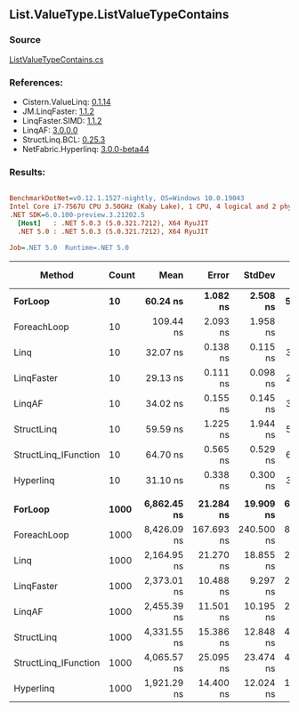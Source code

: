 ﻿## List.ValueType.ListValueTypeContains

### Source
[ListValueTypeContains.cs](../LinqBenchmarks/List/ValueType/ListValueTypeContains.cs)

### References:
- Cistern.ValueLinq: [0.1.14](https://www.nuget.org/packages/Cistern.ValueLinq/0.1.14)
- JM.LinqFaster: [1.1.2](https://www.nuget.org/packages/JM.LinqFaster/1.1.2)
- LinqFaster.SIMD: [1.1.2](https://www.nuget.org/packages/LinqFaster.SIMD/1.0.3)
- LinqAF: [3.0.0.0](https://www.nuget.org/packages/LinqAF/3.0.0.0)
- StructLinq.BCL: [0.25.3](https://www.nuget.org/packages/StructLinq.BCL/0.25.3)
- NetFabric.Hyperlinq: [3.0.0-beta44](https://www.nuget.org/packages/NetFabric.Hyperlinq/3.0.0-beta44)

### Results:
``` ini

BenchmarkDotNet=v0.12.1.1527-nightly, OS=Windows 10.0.19043
Intel Core i7-7567U CPU 3.50GHz (Kaby Lake), 1 CPU, 4 logical and 2 physical cores
.NET SDK=6.0.100-preview.3.21202.5
  [Host]   : .NET 5.0.3 (5.0.321.7212), X64 RyuJIT
  .NET 5.0 : .NET 5.0.3 (5.0.321.7212), X64 RyuJIT

Job=.NET 5.0  Runtime=.NET 5.0  

```
|               Method | Count |        Mean |      Error |     StdDev |      Median | Ratio | RatioSD |  Gen 0 | Gen 1 | Gen 2 | Allocated |
|--------------------- |------ |------------:|-----------:|-----------:|------------:|------:|--------:|-------:|------:|------:|----------:|
|              **ForLoop** |    **10** |    **60.24 ns** |   **1.082 ns** |   **2.508 ns** |    **59.33 ns** |  **1.00** |    **0.00** |      **-** |     **-** |     **-** |         **-** |
|          ForeachLoop |    10 |   109.44 ns |   2.093 ns |   1.958 ns |   109.24 ns |  1.73 |    0.10 |      - |     - |     - |         - |
|                 Linq |    10 |    32.07 ns |   0.138 ns |   0.115 ns |    32.06 ns |  0.50 |    0.03 |      - |     - |     - |         - |
|           LinqFaster |    10 |    29.13 ns |   0.111 ns |   0.098 ns |    29.12 ns |  0.46 |    0.03 |      - |     - |     - |         - |
|               LinqAF |    10 |    34.02 ns |   0.155 ns |   0.145 ns |    34.03 ns |  0.54 |    0.03 |      - |     - |     - |         - |
|           StructLinq |    10 |    59.59 ns |   1.225 ns |   1.944 ns |    58.71 ns |  0.98 |    0.04 | 0.0191 |     - |     - |      40 B |
| StructLinq_IFunction |    10 |    64.70 ns |   0.565 ns |   0.529 ns |    64.52 ns |  1.02 |    0.06 |      - |     - |     - |         - |
|            Hyperlinq |    10 |    31.10 ns |   0.338 ns |   0.300 ns |    31.17 ns |  0.49 |    0.03 |      - |     - |     - |         - |
|                      |       |             |            |            |             |       |         |        |       |       |           |
|              **ForLoop** |  **1000** | **6,862.45 ns** |  **21.284 ns** |  **19.909 ns** | **6,859.71 ns** |  **1.00** |    **0.00** |      **-** |     **-** |     **-** |         **-** |
|          ForeachLoop |  1000 | 8,426.09 ns | 167.693 ns | 240.500 ns | 8,474.17 ns |  1.22 |    0.04 |      - |     - |     - |         - |
|                 Linq |  1000 | 2,164.95 ns |  21.270 ns |  18.855 ns | 2,158.99 ns |  0.32 |    0.00 |      - |     - |     - |         - |
|           LinqFaster |  1000 | 2,373.01 ns |  10.488 ns |   9.297 ns | 2,373.31 ns |  0.35 |    0.00 |      - |     - |     - |         - |
|               LinqAF |  1000 | 2,455.39 ns |  11.501 ns |  10.195 ns | 2,456.40 ns |  0.36 |    0.00 |      - |     - |     - |         - |
|           StructLinq |  1000 | 4,331.55 ns |  15.386 ns |  12.848 ns | 4,334.29 ns |  0.63 |    0.00 | 0.0153 |     - |     - |      40 B |
| StructLinq_IFunction |  1000 | 4,065.57 ns |  25.095 ns |  23.474 ns | 4,063.75 ns |  0.59 |    0.00 |      - |     - |     - |         - |
|            Hyperlinq |  1000 | 1,921.29 ns |  14.400 ns |  12.024 ns | 1,919.16 ns |  0.28 |    0.00 |      - |     - |     - |         - |
